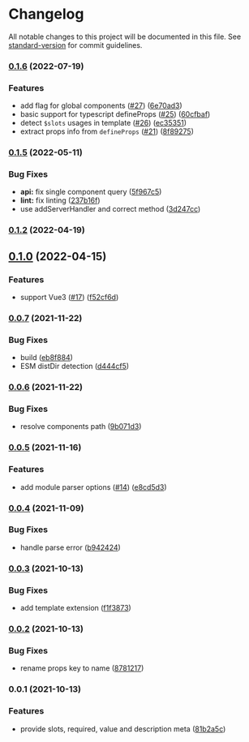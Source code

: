 # Changelog

All notable changes to this project will be documented in this file. See [standard-version](https://github.com/conventional-changelog/standard-version) for commit guidelines.

### [0.1.6](https://github.com/nuxtlabs/nuxt-component-meta/compare/v0.1.5...v0.1.6) (2022-07-19)


### Features

* add flag for global components ([#27](https://github.com/nuxtlabs/nuxt-component-meta/issues/27)) ([6e70ad3](https://github.com/nuxtlabs/nuxt-component-meta/commit/6e70ad3bde35d5d04cbe8eaaf5cdff39b0186cf7))
* basic support for typescript defineProps ([#25](https://github.com/nuxtlabs/nuxt-component-meta/issues/25)) ([60cfbaf](https://github.com/nuxtlabs/nuxt-component-meta/commit/60cfbaf86f339e00fda6e7474b75a99fe44c1943))
* detect `$slots` usages in template ([#26](https://github.com/nuxtlabs/nuxt-component-meta/issues/26)) ([ec35351](https://github.com/nuxtlabs/nuxt-component-meta/commit/ec3535156e2297c92d45c9b31b8315f76734f5a1))
* extract props info from `defineProps` ([#21](https://github.com/nuxtlabs/nuxt-component-meta/issues/21)) ([8f89275](https://github.com/nuxtlabs/nuxt-component-meta/commit/8f8927581e9067e8ac49782931065012634668bb))

### [0.1.5](https://github.com/nuxtlabs/nuxt-component-meta/compare/v0.1.2...v0.1.5) (2022-05-11)


### Bug Fixes

* **api:** fix single component query ([5f967c5](https://github.com/nuxtlabs/nuxt-component-meta/commit/5f967c5a4fc0a36b14b72ed37158e57ddc262770))
* **lint:** fix linting ([237b16f](https://github.com/nuxtlabs/nuxt-component-meta/commit/237b16fd181528276818e7b1654ad6b3d7f57656))
* use addServerHandler and correct method ([3d247cc](https://github.com/nuxtlabs/nuxt-component-meta/commit/3d247cc7983b951c463ceae15fa5819225241ef1))

### [0.1.2](https://github.com/farnabaz/nuxt-component-meta/compare/v0.1.0...v0.1.2) (2022-04-19)

## [0.1.0](https://github.com/nuxtlabs/nuxt-component-meta/compare/v0.0.7...v0.1.0) (2022-04-15)


### Features

* support Vue3 ([#17](https://github.com/nuxtlabs/nuxt-component-meta/issues/17)) ([f52cf6d](https://github.com/nuxtlabs/nuxt-component-meta/commit/f52cf6de9afd5d6916b7d1803ebd5c438d0084e9))

### [0.0.7](https://github.com/farnabaz/nuxt-component-meta/compare/v0.0.6...v0.0.7) (2021-11-22)


### Bug Fixes

* build ([eb8f884](https://github.com/farnabaz/nuxt-component-meta/commit/eb8f88488889a153dbeb46e1145ac773a6afc511))
* ESM distDir detection ([d444cf5](https://github.com/farnabaz/nuxt-component-meta/commit/d444cf52106abf5862f051d9744a6e05dd4b9a51))

### [0.0.6](https://github.com/farnabaz/nuxt-component-meta/compare/v0.0.5...v0.0.6) (2021-11-22)


### Bug Fixes

* resolve components path ([9b071d3](https://github.com/farnabaz/nuxt-component-meta/commit/9b071d3b9fe8bf0a73c7b065a9a75a1d704d49d2))

### [0.0.5](https://github.com/farnabaz/nuxt-component-meta/compare/v0.0.4...v0.0.5) (2021-11-16)


### Features

* add module parser options ([#14](https://github.com/farnabaz/nuxt-component-meta/issues/14)) ([e8cd5d3](https://github.com/farnabaz/nuxt-component-meta/commit/e8cd5d36f04576a18ec725b7461b4f3e03944050))

### [0.0.4](https://github.com/farnabaz/nuxt-component-meta/compare/v0.0.3...v0.0.4) (2021-11-09)


### Bug Fixes

* handle parse error ([b942424](https://github.com/farnabaz/nuxt-component-meta/commit/b942424f78e31d89a8b509a28d8aa8145049c35d))

### [0.0.3](https://github.com/farnabaz/nuxt-component-meta/compare/v0.0.2...v0.0.3) (2021-10-13)


### Bug Fixes

* add template extension ([f1f3873](https://github.com/farnabaz/nuxt-component-meta/commit/f1f38738b5e3a87533772b394c8b5fff1f51a706))

### [0.0.2](https://github.com/farnabaz/nuxt-component-meta/compare/v0.0.1...v0.0.2) (2021-10-13)


### Bug Fixes

* rename props key to name ([8781217](https://github.com/farnabaz/nuxt-component-meta/commit/87812174971d190f78ae7e3a0bb1fc8055189f55))

### 0.0.1 (2021-10-13)


### Features

* provide slots, required, value and description meta ([81b2a5c](https://github.com/farnabaz/nuxt-component-meta/commit/81b2a5cb32ee3382e9b3409b62646463e4e5ee55))

